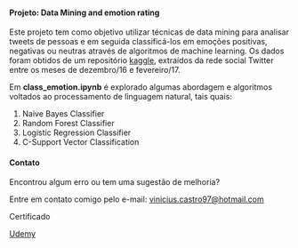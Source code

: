 #### Projeto: Data Mining and emotion rating
Este projeto tem como objetivo utilizar técnicas de data mining para analisar tweets de pessoas e em seguida classificá-los em emoções positivas, negativas ou neutras através de algoritmos de machine learning. Os dados foram obtidos de um repositório [kaggle](https://www.kaggle.com/datasets/leandrodoze/tweets-from-mgbr), extraídos da rede social Twitter entre os meses de dezembro/16 e fevereiro/17.

Em **class_emotion.ipynb** é explorado algumas abordagem e algoritmos voltados ao processamento de linguagem natural, tais quais:

1. Naive Bayes Classifier
2. Random Forest Classifier
3. Logistic Regression Classifier
4. C-Support Vector Classification

#### Contato
Encontrou algum erro ou tem uma sugestão de melhoria?

Entre em contato comigo pelo e-mail: [vinicius.castro97@hotmail.com](mailto:vinicius.castro97@hotmail.com)

Certificado

[Udemy](https://www.udemy.com/certificate/UC-622ea315-7e90-4c26-bfa0-6be60899cf7a/)
